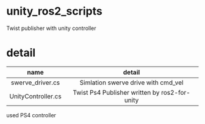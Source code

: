# unity_ros2_scripts
Twist publisher with unity controller

# detail
|name|detail|
|:--:|:--:|
|swerve_driver.cs|Simlation swerve drive with cmd_vel|
|UnityController.cs|Twist Ps4 Publisher written by ros2-for-unity|

used PS4 controller
